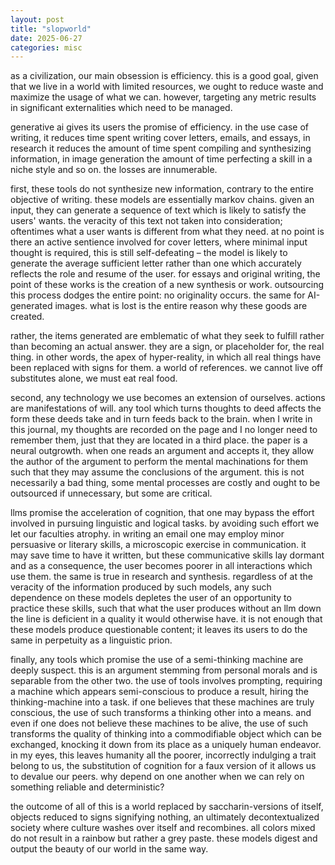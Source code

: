 ```yaml
---
layout: post
title: "slopworld"
date: 2025-06-27
categories: misc
---
```


as a civilization, our main obsession is efficiency. this is a good goal, given that we live in a world with limited resources, we ought to reduce waste and maximize the usage of what we can. however, targeting any metric results in significant externalities which need to be managed.

generative ai gives its users the promise of efficiency. in the use case of writing, it reduces time spent writing cover letters, emails, and essays, in research it reduces the amount of time spent compiling and synthesizing information, in image generation the amount of time perfecting a skill in a niche style and so on. the losses are innumerable.

first, these tools do not synthesize new information, contrary to the entire objective of writing. these models are essentially markov chains. given an input, they can generate a sequence of text which is likely to satisfy the users' wants. the veracity of this text not taken into consideration; oftentimes what a user wants is different from what they need. at no point is there an active sentience involved for cover letters, where minimal input thought is required, this is still self-defeating – the model is likely to generate the average sufficient letter rather than one which accurately reflects the role and resume of the user. for essays and original writing, the point of these works is the creation of a new synthesis or work. outsourcing this process dodges the entire point: no originality occurs. the same for AI-generated images. what is lost is the entire reason why these goods are created.

rather, the items generated are emblematic of what they seek to fulfill rather than becoming an actual answer. they are a sign, or placeholder for, the real thing. in other words, the apex of hyper-reality, in which all real things have been replaced with signs for them. a world of references. we cannot live off substitutes alone, we must eat real food.

second, any technology we use becomes an extension of ourselves. actions are manifestations of will. any tool which turns thoughts to deed affects the form these deeds take and in turn feeds back to the brain. when I write in this journal, my thoughts are recorded on the page and I no longer need to remember them, just that they are located in a third place. the paper is a neural outgrowth. when one reads an argument and accepts it, they allow the author of the argument to perform the mental machinations for them such that they may assume the conclusions of the argument. this is not necessarily a bad thing, some mental processes are costly and ought to be outsourced if unnecessary, but some are critical.

llms promise the acceleration of cognition, that one may bypass the effort involved in pursuing linguistic and logical tasks. by avoiding such effort we let our faculties atrophy. in writing an email one may employ minor persuasive or literary skills, a microscopic exercise in communication. it may save time to have it written, but these communicative skills lay dormant and as a consequence, the user becomes poorer in all interactions which use them. the same is true in research and synthesis. regardless of at the veracity of the information produced by such models, any such dependence on these models depletes the user of an opportunity to practice these skills, such that what the user produces without an llm down the line is deficient in a quality it would otherwise have. it is not enough that these models produce questionable content; it leaves its users to do the same in perpetuity as a linguistic prion.

finally, any tools which promise the use of a semi-thinking machine are deeply suspect. this is an argument stemming from personal morals and is separable from the other two. the use of tools involves prompting, requiring a machine which appears semi-conscious to produce a result, hiring the thinking-machine into a task. if one believes that these machines are truly conscious, the use of such transforms a thinking other into a means. and even if one does not believe these machines to be alive, the use of such transforms the quality of thinking into a commodifiable object which can be exchanged, knocking it down from its place as a uniquely human endeavor. in my eyes, this leaves humanity all the poorer, incorrectly indulging a trait belong to us, the substitution of cognition for a faux version of it allows us to devalue our peers. why depend on one another when we can rely on something reliable and deterministic?

the outcome of all of this is a world replaced by saccharin-versions of itself, objects reduced to signs signifying nothing, an ultimately decontextualized society where culture washes over itself and recombines. all colors mixed do not result in a rainbow but rather a grey paste. these models digest and output the beauty of our world in the same way.
